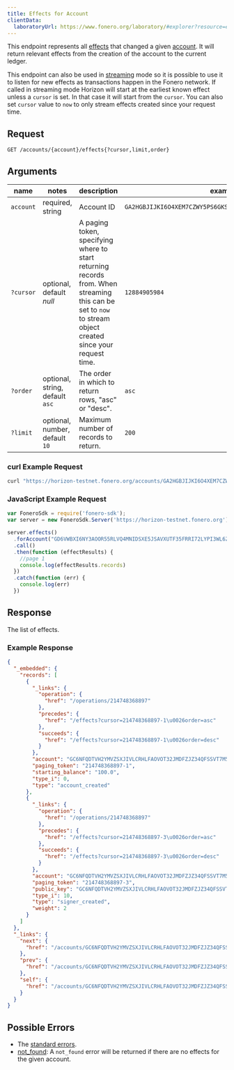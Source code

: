 ```yaml
---
title: Effects for Account
clientData:
  laboratoryUrl: https://www.fonero.org/laboratory/#explorer?resource=effects&endpoint=for_account
---
```


This endpoint represents all [effects](../resources/effect.md) that changed a given [account](../resources/account.md). It will return relevant effects from the creation of the account to the current ledger.

This endpoint can also be used in [streaming](../streaming.md) mode so it is possible to use it to listen for new effects as transactions happen in the Fonero network.
If called in streaming mode Horizon will start at the earliest known effect unless a `cursor` is set. In that case it will start from the `cursor`. You can also set `cursor` value to `now` to only stream effects created since your request time.

## Request

```
GET /accounts/{account}/effects{?cursor,limit,order}
```

## Arguments

|  name  |  notes  | description | example |
| ------ | ------- | ----------- | ------- |
| `account` | required, string | Account ID | `GA2HGBJIJKI6O4XEM7CZWY5PS6GKSXL6D34ERAJYQSPYA6X6AI7HYW36` |
| `?cursor` | optional, default _null_ | A paging token, specifying where to start returning records from. When streaming this can be set to `now` to stream object created since your request time. | `12884905984` |
| `?order`  | optional, string, default `asc` | The order in which to return rows, "asc" or "desc".               | `asc`         |
| `?limit`  | optional, number, default `10` | Maximum number of records to return. | `200` |

### curl Example Request

```sh
curl "https://horizon-testnet.fonero.org/accounts/GA2HGBJIJKI6O4XEM7CZWY5PS6GKSXL6D34ERAJYQSPYA6X6AI7HYW36/effects"
```

### JavaScript Example Request

```javascript
var FoneroSdk = require('fonero-sdk');
var server = new FoneroSdk.Server('https://horizon-testnet.fonero.org');

server.effects()
  .forAccount("GD6VWBXI6NY3AOOR55RLVQ4MNIDSXE5JSAVXUTF35FRRI72LYPI3WL6Z")
  .call()
  .then(function (effectResults) {
    //page 1
    console.log(effectResults.records)
  })
  .catch(function (err) {
    console.log(err)
  })

```

## Response

The list of effects.

### Example Response

```json
{
  "_embedded": {
    "records": [
      {
        "_links": {
          "operation": {
            "href": "/operations/214748368897"
          },
          "precedes": {
            "href": "/effects?cursor=214748368897-1\u0026order=asc"
          },
          "succeeds": {
            "href": "/effects?cursor=214748368897-1\u0026order=desc"
          }
        },
        "account": "GC6NFQDTVH2YMVZSXJIVLCRHLFAOVOT32JMDFZJZ34QFSSVT7M5G2XFK",
        "paging_token": "214748368897-1",
        "starting_balance": "100.0",
        "type_i": 0,
        "type": "account_created"
      },
      {
        "_links": {
          "operation": {
            "href": "/operations/214748368897"
          },
          "precedes": {
            "href": "/effects?cursor=214748368897-3\u0026order=asc"
          },
          "succeeds": {
            "href": "/effects?cursor=214748368897-3\u0026order=desc"
          }
        },
        "account": "GC6NFQDTVH2YMVZSXJIVLCRHLFAOVOT32JMDFZJZ34QFSSVT7M5G2XFK",
        "paging_token": "214748368897-3",
        "public_key": "GC6NFQDTVH2YMVZSXJIVLCRHLFAOVOT32JMDFZJZ34QFSSVT7M5G2XFK",
        "type_i": 10,
        "type": "signer_created",
        "weight": 2
      }
    ]
  },
  "_links": {
    "next": {
      "href": "/accounts/GC6NFQDTVH2YMVZSXJIVLCRHLFAOVOT32JMDFZJZ34QFSSVT7M5G2XFK/effects?order=asc\u0026limit=10\u0026cursor=214748368897-3"
    },
    "prev": {
      "href": "/accounts/GC6NFQDTVH2YMVZSXJIVLCRHLFAOVOT32JMDFZJZ34QFSSVT7M5G2XFK/effects?order=desc\u0026limit=10\u0026cursor=214748368897-1"
    },
    "self": {
      "href": "/accounts/GC6NFQDTVH2YMVZSXJIVLCRHLFAOVOT32JMDFZJZ34QFSSVT7M5G2XFK/effects?order=asc\u0026limit=10\u0026cursor="
    }
  }
}
```

## Possible Errors

- The [standard errors](../errors.md#Standard-Errors).
- [not_found](../errors/not-found.md): A `not_found` error will be returned if there are no effects for the given account.

